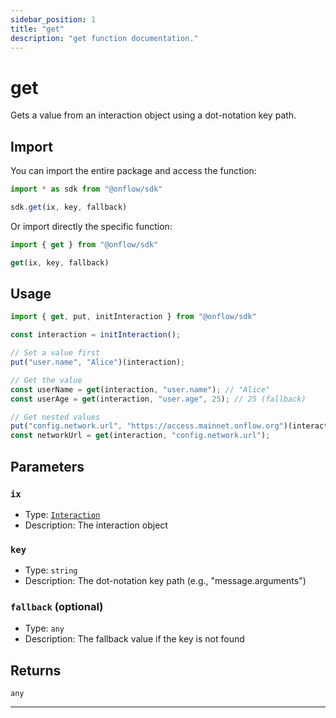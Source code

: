 ```yaml
---
sidebar_position: 1
title: "get"
description: "get function documentation."
---
```


<!-- THIS DOCUMENT IS AUTO-GENERATED FROM [onflow/sdk/src/interaction/interaction.ts](https://github.com/onflow/fcl-js/tree/master/packages/sdk/src/interaction/interaction.ts). DO NOT EDIT MANUALLY -->

# get

Gets a value from an interaction object using a dot-notation key path.

## Import

You can import the entire package and access the function:

```typescript
import * as sdk from "@onflow/sdk"

sdk.get(ix, key, fallback)
```

Or import directly the specific function:

```typescript
import { get } from "@onflow/sdk"

get(ix, key, fallback)
```

## Usage

```typescript
import { get, put, initInteraction } from "@onflow/sdk"

const interaction = initInteraction();

// Set a value first
put("user.name", "Alice")(interaction);

// Get the value
const userName = get(interaction, "user.name"); // "Alice"
const userAge = get(interaction, "user.age", 25); // 25 (fallback)

// Get nested values
put("config.network.url", "https://access.mainnet.onflow.org")(interaction);
const networkUrl = get(interaction, "config.network.url");
```

## Parameters

### `ix` 

- Type: [`Interaction`](../types#interaction)
- Description: The interaction object


### `key` 

- Type: `string`
- Description: The dot-notation key path (e.g., "message.arguments")


### `fallback` (optional)

- Type: `any`
- Description: The fallback value if the key is not found



## Returns

`any`


---